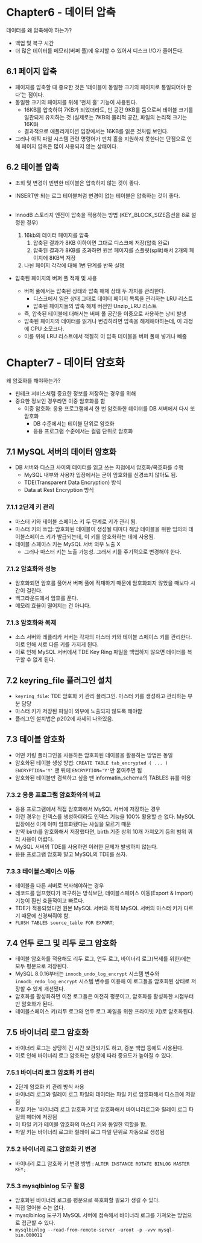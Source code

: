 # Chapter6 - 데이터 압축

데이터를 왜 압축해야 하는가?

-   백업 및 복구 시간
-   더 많은 데이터를 메모리(버퍼 풀)에 유지할 수 있어서 디스크 I/O가 줄어든다.

## 6.1 페이지 압축

-   페이지를 압축할 때 중요한 것은 '테이블이 동일한 크기의 페이지로 통일되어야 한다'는 점이다.
-   동일한 크기의 페이지를 위해 '펀치 홀' 기능이 사용된다.
    -   16KB를 압축하여 7KB가 되었더라도, 빈 공간 9KB를 둠으로써 테이블 크기를 일관되게 유지하는 것 (실제로는 7KB의 물리적 공간, 파일의 논리적 크기는 16KB)
    -   결과적으로 애플리케이션 입장에서는 16KB를 읽은 것처럼 보인다.
-   그러나 아직 파일 시스템 관련 명령어가 펀치 홀을 지원하지 못한다는 단점으로 인해 페이지 압축은 많이 사용되지 않는 상태이다.

## 6.2 테이블 압축

-   조회 및 변경이 빈번한 테이블은 압축하지 않는 것이 좋다.
-   INSERT만 되는 로그 테이블처럼 변경이 없는 테이블은 압축하는 것이 좋다.
    <br><br>
-   InnodB 스토리지 엔진이 압축을 적용하는 방법 (KEY_BLOCK_SIZE옵션을 8로 설정한 경우)

    1.  16kb의 데이터 페이지를 압축
        1.  압축된 결과가 8KB 이하이면 그대로 디스크에 저장(압축 완료)
        2.  압축된 결과가 8KB를 초과하면 원본 페이지를 스플릿(split)해서 2개의 페이지에 8KB씩 저장
    2.  나뉜 페이지 각각에 대해 1번 단계를 반복 실행

-   압축된 페이지의 버퍼 풀 적재 및 사용
    -   버퍼 풀에서는 압축된 상태와 압축 해제 상태 두 가지를 관리한다.
        -   디스크에서 읽은 상태 그대로 데이터 페이지 목록을 관리하는 LRU 리스트
        -   압축된 페이지들의 압축 해제 버전인 Unzip_LRU 리스트
    -   즉, 압축된 테이블에 대해서는 버퍼 풀 공간을 이중으로 사용하는 낭비 발생
    -   압축된 페이지의 데이터를 읽거나 변경하려면 압축을 해제해야하는데, 이 과정에 CPU 소모크다.
    -   이를 위해 LRU 리스트에서 적절히 이 압축 테이블을 버퍼 풀에 넣거나 빼줌

# Chapter7 - 데이터 암호화

왜 암호화를 해야하는가?

-   핀테크 서비스처럼 중요한 정보를 저장하는 경우를 위해
-   중요한 정보인 경우라면 이중 암호화를 함
    -   이중 암호화: 응용 프로그램에서 한 번 암호화한 데이터를 DB 서버에서 다시 또 암호화
        -   DB 수준에서는 테이블 단위로 암호화
        -   응용 프로그램 수준에서는 컬럼 단위로 암호화

## 7.1 MySQL 서버의 데이터 암호화

-   DB 서버와 디스크 사이의 데이터를 읽고 쓰는 지점에서 암호화/복호화를 수행
    -   MySQL 내부와 사용자 입장에서는 굳이 암호화를 신경쓰지 않아도 됨.
    -   TDE(Transparent Data Encryption) 방식
    -   Data at Rest Encryption 방식

### 7.1.1 2단계 키 관리

-   마스터 키와 테이블 스페이스 키 두 단계로 키가 관리 됨.
-   마스터 키의 쓰임: 암호화된 테이블이 생성될 때마다 해당 테이블을 위한 임의의 테이블스페이스 키가 발급되는데, 이 키를 암호화하는 데에 사용됨.
-   테이블 스페이스 키는 MySQL 서버 외부 노출 X
    -   그러나 마스터 키는 노출 가능성. 그래서 키를 주기적으로 변경해야 한다.

### 7.1.2 암호화와 성능

-   암호화되면 암호를 풀어서 버퍼 풀에 적재하기 때문에 암호화되지 않았을 때보다 시간이 걸린다.
-   백그라운드에서 암호를 푼다.
-   메모리 효율이 떨어지는 건 아니다.

### 7.1.3 암호화와 복제

-   소스 서버와 레플리카 서버는 각자의 마스터 키와 테이블 스페이스 키를 관리한다. 이로 인해 서로 다른 키를 가지게 된다.
-   이로 인해 MySQL 서버에서 TDE Key Ring 파일을 백업하지 않으면 데이터를 복구할 수 없게 된다.

## 7.2 keyring_file 플러그인 설치

-   `keyring_file`: TDE 암호화 키 관리 플러그인. 마스터 키를 생성하고 관리하는 부분 담당
-   마스터 키가 저장된 파일이 외부에 노출되지 않도록 해야함
-   플러그인 설치법은 p202에 자세히 나와있음.

## 7.3 테이블 암호화

-   어떤 키링 플러그인을 사용하든 암호화된 테이블을 활용하는 방법은 동일
-   암호화된 테이블 생성 방법: `CREATE TABLE tab_encrypted ( ... ) ENCRYPTION='Y'` 맨 뒤에 `ENCRYPTION='Y'`만 붙여주면 됨
-   암호화된 테이블만 검색하고 싶을 땐 informatin_schema의 TABLES 뷰를 이용

### 7.3.2 응용 프로그램 암호화와의 비교

-   응용 프로그램에서 직접 암호화해서 MySQL 서버에 저장하는 경우
-   이런 경우는 인덱스를 생성하더라도 인덱스 기능을 100% 활용할 순 없다. MySQL 입장에선 이게 이미 암호화됐다는 사실을 모르기 때문
-   만약 birth를 암호화해서 저장했다면, birth 기준 상위 10개 가져오기 등의 범위 쿼리 사용이 어렵다.
-   MySQL 서버의 TDE를 사용하면 이러한 문제가 발생하지 않는다.
-   응용 프로그램 암호화 말고 MySQL의 TDE를 쓰자.

### 7.3.3 테이블스페이스 이동

-   테이블을 다른 서버로 복사해야하는 경우
-   레코드를 덤프했다가 복구하는 방식보단, 테이블스페이스 이동(Export & Import) 기능이 훤씬 효율적이고 빠르다.
-   TDE가 적용되었다면 원본 MySQL 서버와 목적 MySQL 서버의 마스터 키가 다르기 때문에 신경써줘야 함.
-   `FLUSH TABLES source_table FOR EXPORT`;

## 7.4 언두 로그 및 리두 로그 암호화

-   테이블 암호화를 적용해도 리두 로그, 언두 로그, 바이너리 로그(복제를 위한)에는 모두 평문으로 저장된다.
-   MySQL 8.0.16부터는 `innodb_undo_log_encrypt` 시스템 변수와 `innodb_redo_log_encrypt` 시스템 변수를 이용해 이 로그들을 암호화된 상태로 저장할 수 있게 개선됐다.
-   암호화를 활성화하면 이전 로그들은 여전히 평문이고, 암호화를 활성화한 시점부터만 암호화가 된다.
-   테이블스페이스 키(리두 로그와 언두 로그 파일을 위한 프라이빗 키)로 암호화된다.

## 7.5 바이너리 로그 암호화

-   바이너리 로그는 상당히 긴 시간 보관되기도 하고, 증분 백업 등에도 사용된다.
-   이로 인해 바이너리 로그 암호화는 상황에 따라 중요도가 높아질 수 있다.

### 7.5.1 바이너리 로그 암호화 키 관리

-   2단계 암호화 키 관리 방식 사용
-   바이너리 로그와 릴레이 로그 파일의 데이터는 파일 키로 암호화해서 디스크에 저장됨
-   파일 키는 '바이너리 로그 암호화 키'로 암호화해서 바이너리로그와 릴레이 로그 파일의 헤더에 저장됨
-   이 파일 키가 테이블 암호화의 마스터 키와 동일한 역할을 함.
-   파일 키는 바이너리 로그와 릴레이 로그 파일 단위로 자동으로 생성됨

### 7.5.2 바이너리 로그 암호화 키 변경

-   바이너리 로그 암호화 키 변경 방법 : `ALTER INSTANCE ROTATE BINLOG MASTER KEY;`

### 7.5.3 mysqlbinlog 도구 활용

-   암호화된 바이너리 로그를 평문으로 복호화할 필요가 생길 수 있다.
-   직접 열어볼 수는 없다.
-   mysqlbinlog 도구가 MySQL 서버에 접속해서 바이너리 로그를 가져오는 방법으로 접근할 수 있다.
-   `mysqlbinlog --read-from-remote-server -uroot -p -vvv mysql-bin.000011`
